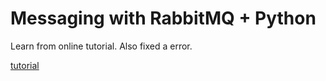 # Messaging with RabbitMQ + Python 

Learn from online tutorial. Also fixed a error.

[tutorial](https://www.facebook.com/gamermotion/videos/1023397684346124/?fref=nf)
